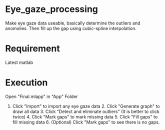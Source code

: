 # Eye_gaze_processing
Make eye gaze data useable, basically determine the outliers and anomolies. Then fill up the gap using cubic-spline interpolation.

# Requirement
Latest matlab

# Execution

Open "Final.mlapp" in "App" Folder
1. Click "Import" to import any eye gaze data
	2. Click "Generate graph" to draw all data
	3. Click "Detect and eliminate outliers" (It is better to click twice)
	4. Click "Mark gaps" to mark missing data
	5. Click "Fill gaps" to fill missing data
	6. (Optional) Click "Mark gaps" to see there is no gaps.
